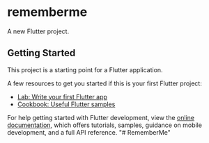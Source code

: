 # rememberme

A new Flutter project.

## Getting Started

This project is a starting point for a Flutter application.

A few resources to get you started if this is your first Flutter project:

- [Lab: Write your first Flutter app](https://docs.flutter.dev/get-started/codelab)
- [Cookbook: Useful Flutter samples](https://docs.flutter.dev/cookbook)    

For help getting started with Flutter development, view the
[online documentation](https://docs.flutter.dev/), which offers tutorials,
samples, guidance on mobile development, and a full API reference.
"# RememberMe" 
